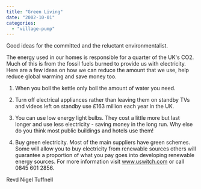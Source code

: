 ```yaml
---
title: "Green Living"
date: "2002-10-01"
categories: 
  - "village-pump"
---
```


Good ideas for the committed and the reluctant environmentalist.

The energy used in our homes is responsible for a quarter of the UK's CO2. Much of this is from the fossil fuels burned to provide us with electricity. Here are a few ideas on how we can reduce the amount that we use, help reduce global warming and save money too.

1) When you boil the kettle only boil the amount of water you need.

2) Turn off electrical appliances rather than leaving them on standby TVs and videos left on standby use £163 million each year in the UK.

3) You can use low energy light bulbs. They cost a little more but last longer and use less electricity - saving money in the long run. Why else do you think most public buildings and hotels use them!

4) Buy green electricity. Most of the main suppliers have green schemes. Some will allow you to buy electricity from renewable sources others will guarantee a proportion of what you pay goes into developing renewable energy sources. For more information visit www.uswitch.com or call 0845 601 2856.

Revd Nigel Tuffnell
